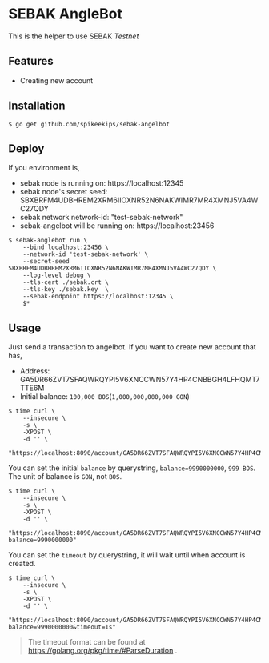# SEBAK AngleBot

This is the helper to use SEBAK *Testnet*

## Features

* Creating new account

## Installation

```
$ go get github.com/spikeekips/sebak-angelbot
```

## Deploy

If you environment is,

* sebak node is running on: https://localhost:12345
* sebak node's secret seed: SBXBRFM4UDBHREM2XRM6IIOXNR52N6NAKWIMR7MR4XMNJ5VA4WC27QDY
* sebak network network-id: "test-sebak-network"
* sebak-angelbot will be running on: https://localhost:23456

```
$ sebak-anglebot run \
	--bind localhost:23456 \
	--network-id 'test-sebak-network' \
	--secret-seed SBXBRFM4UDBHREM2XRM6IIOXNR52N6NAKWIMR7MR4XMNJ5VA4WC27QDY \
	--log-level debug \
	--tls-cert ./sebak.crt \
	--tls-key ./sebak.key  \
	--sebak-endpoint https://localhost:12345 \
    $*
```

## Usage

Just send a transaction to angelbot. If you want to create new account that has,

* Address: GA5DR66ZVT7SFAQWRQYPI5V6XNCCWN57Y4HP4CNBBGH4LFHQMT7TTE6M
* Initial balance: `100,000 BOS`(`1,000,000,000,000 GON`)

```
$ time curl \
    --insecure \
    -s \
    -XPOST \
    -d '' \
    "https://localhost:8090/account/GA5DR66ZVT7SFAQWRQYPI5V6XNCCWN57Y4HP4CNBBGH4LFHQMT7TTE6M"
```

You can set the initial `balance` by querystring, `balance=9990000000`, `999 BOS`. The unit of balance is `GON`, not `BOS`.

```
$ time curl \
    --insecure \
    -s \
    -XPOST \
    -d '' \
    "https://localhost:8090/account/GA5DR66ZVT7SFAQWRQYPI5V6XNCCWN57Y4HP4CNBBGH4LFHQMT7TTE6M?balance=9990000000"
```

You can set the `timeout` by querystring, it will wait until when account is created.

```
$ time curl \
    --insecure \
    -s \
    -XPOST \
    -d '' \
    "https://localhost:8090/account/GA5DR66ZVT7SFAQWRQYPI5V6XNCCWN57Y4HP4CNBBGH4LFHQMT7TTE6M?balance=9990000000&timeout=1s"
```
> The timeout format can be found at https://golang.org/pkg/time/#ParseDuration .
